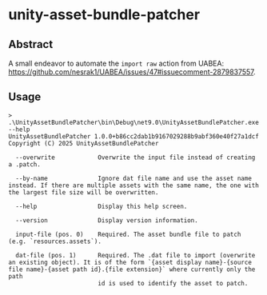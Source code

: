# unity-asset-bundle-patcher

## Abstract

A small endeavor to automate the `import raw` action from UABEA: https://github.com/nesrak1/UABEA/issues/47#issuecomment-2879837557.

## Usage

```
> .\UnityAssetBundlePatcher\bin\Debug\net9.0\UnityAssetBundlePatcher.exe --help   
UnityAssetBundlePatcher 1.0.0+b86cc2dab1b9167029288b9abf360e40f27a1dcf
Copyright (C) 2025 UnityAssetBundlePatcher

  --overwrite            Overwrite the input file instead of creating a .patch.

  --by-name              Ignore dat file name and use the asset name instead. If there are multiple assets with the same name, the one with the largest file size will be overwritten.

  --help                 Display this help screen.

  --version              Display version information.

  input-file (pos. 0)    Required. The asset bundle file to patch (e.g. `resources.assets`).

  dat-file (pos. 1)      Required. The .dat file to import (overwrite an existing object). It is of the form `{asset display name}-{source file name}-{asset path id}.{file extension}` where currently only the path
                         id is used to identify the asset to patch.
```
